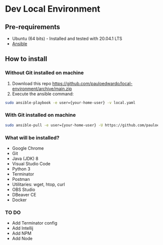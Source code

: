 # Dev Local Environment

## Pre-requirements
- Ubuntu (64 bits) - Installed and tested with 20.04.1 LTS
- [Ansible](https://docs.ansible.com/ansible/latest/installation_guide/intro_installation.html)

## How to install

### Without Git installed on machine

1. Download this repo https://github.com/pauloedwardo/local-environment/archive/main.zip
3. Execute the ansible command:

```bash
sudo ansible-playbook -e user={your-home-user} -v local.yaml
```

### With Git installed on machine

```bash
sudo ansible-pull -e user={your-home-user} -U https://github.com/pauloedwardo/local-environment.git
```

### What will be installed?
- Google Chrome
- Git
- Java (JDK) 8
- Visual Studio Code
- Python 3
- Terminator
- Postman
- Utilitaries: wget, htop, curl
- OBS Studio
- DBeaver CE
- Docker

### TO DO
 - Add Terminator config
 - Add Intellij
 - Add NPM
 - Add Node